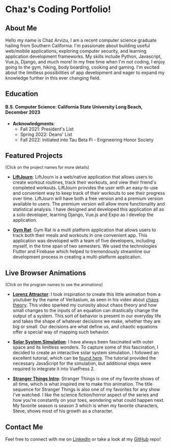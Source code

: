 # Chaz's Coding Portfolio!

<ClientOnly>
  <StrangerThingsIntro/>
</ClientOnly>

## About Me
Hello my name is Chaz Arvizu, I am a recent computer science graduate hailing from Southern California. I'm passionate about building useful web/mobile applications, exploring computer security, and learning application development frameworks. My skills include Python, Javascript, Vue.js, Django, and much more! In my free time when I'm not coding, I enjoy going to the gym, hiking, body boarding, cooking and gaming. I'm excited about the limitless possibilities of app development and eager to expand my knowledge further in this ever changing field.

## Education
#### **B.S. Computer Science**: California State University Long Beach, December 2023
- **Acknowledgments**:
    - Fall 2021: President's List
    - Spring 2022: Deans' List
    - Fall 2022: Initiated into Tau Beta Pi - Engineering Honor Society

## Featured Projects
<span style="font-size: 0.9em;">(Click on the project names for more details)</span>

- **[LiftJourn](./projects/liftjourn.md)**: LiftJourn is a web/native application that allows users to create workout routines, track their workouts, and view their friend's completed workouts. LiftJourn provides the user with an easy-to-use and convenient way to keep track of their workouts to see their progress over time. LiftJourn will have both a free version and a premium version available to users. The premium version will allow more functionality and statistical analysis. I have designed and developed this application all as a solo developer, learning Django, Vue.js and Expo as I develop the application.

- **[Gym Rat](./projects/gymrat.md)**: Gym Rat is a multi platform application that allows users to track both their meals and workouts in one convenient app. This application was developed with a team of five developers, including myself, in the time span of two semesters. We used the technologies Flutter and Firebase which helped to tremendously streamline our development process in creating a multi-platform application.

## Live Browser Animations
<span style="font-size: 0.9em;">(Click on the program names to see the animations)</span>

- **[Lorenz Attractor](./visuals/lorenz.md)**: I took inspiration to create this little animation from a youtuber by the name of Veritasium, as seen in his video about [chaos theory](https://www.youtube.com/watch?v=fDek6cYijxI). This video sparked my curiosity about chaos theory and how small changes to the inputs of an equation can drastically change the output of a system. This sort of behavior is present in our everyday life and takes the shape of whatever decisions we make, whether they are big or small. Our decisions are what define us, and chaotic equations offer a special way of mapping such behavior.

- **[Solar System Simulation](./visuals/solarsystem.md)**: I have always been fascinated with outer space and its limitless wonders. To capture some of this fascination, I decided to create an interactive solar system simulation. I followed an excellent tutorial, which can be [found here](https://www.youtube.com/watch?v=pgFnZyL8zEA&t=0). The tutorial provided the necessary JavaScript for the simulation, but additional steps were required to integrate it into VuePress 2.

- **[Stranger Things Intro](./visuals/strangerthingsintro.md)**: Stranger Things is one of my favorite shows of all time, which is what inspired me to make this animation. The title sequence for Stranger Things is also one of my favorites for any show I've watched. I like the science fiction/horror aspect of the series and how you're constantly on your toes, wondering what could happen next. My favorite season is season 3 which is when my favorite characters, Steve, shows most of his growth as a character.

## Contact Me
Feel free to connect with me on [LinkedIn](https://www.linkedin.com/in/chaz-arvizu-11816b2a2) or take a look at my [GitHub](https://github.com/ChazArvizu) repo!

<script setup>
import { defineAsyncComponent } from 'vue';

const StrangerThingsIntro = defineAsyncComponent(() =>
  import('../../components/StrangerThingsIntro.vue')
);
</script>
